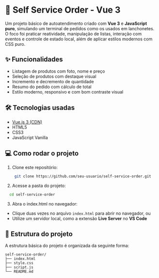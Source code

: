 # 🧾 Self Service Order - Vue 3

Um projeto básico de autoatendimento criado com **Vue 3** e **JavaScript puro**, simulando um terminal de pedidos como os usados em lanchonetes. O foco foi praticar reatividade, manipulação de listas, interação com eventos e controle de estado local, além de aplicar estilos modernos com CSS puro.

## ✨ Funcionalidades

- Listagem de produtos com foto, nome e preço
- Seleção de produtos com destaque visual
- Incremento e decremento de quantidade
- Resumo do pedido com cálculo de total
- Estilo moderno, responsivo e com bom contraste visual

## 🛠 Tecnologias usadas

- [Vue.js 3 (CDN)](https://vuejs.org/)
- HTML5
- CSS3
- JavaScript Vanilla

## 💻 Como rodar o projeto

1. Clone este repositório:
   ```bash
    git clone https://github.com/seu-usuario/self-service-order.git
   ```
2. Acesse a pasta do projeto:

```bash
  cd self-service-order
```

3. Abra o index.html no navegador:

- Clique duas vezes no arquivo `index.html` para abrir no navegador, ou
- Utilize um servidor local, como a extensão **Live Server** no **VS Code**

## 📂 Estrutura do projeto

A estrutura básica do projeto é organizada da seguinte forma:

```
self-service-order/
├── index.html
├── style.css
├── script.js
└── README.md
```
